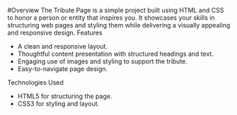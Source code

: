 #Overview
The Tribute Page is a simple project built using HTML and CSS to honor a person or entity that inspires you. It showcases your skills in structuring web pages and styling them while delivering a visually appealing and responsive design.
Features
- A clean and responsive layout.
- Thoughtful content presentation with structured headings and text.
- Engaging use of images and styling to support the tribute.
- Easy-to-navigate page design.

Technologies Used
- HTML5 for structuring the page.
- CSS3 for styling and layout.


